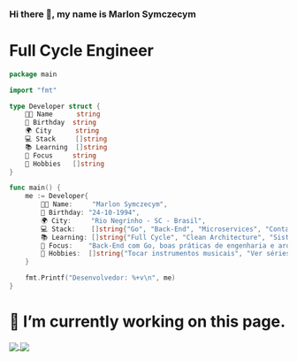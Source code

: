 ### Hi there 👋, my name is **Marlon Symczecym**

# **Full Cycle Engineer**

```go
package main

import "fmt"

type Developer struct {
	🧑‍💻 Name      string
	🎂 Birthday  string
	🌍 City      string
	💻 Stack     []string
	📚 Learning  []string
	🎯 Focus     string
	🎸 Hobbies   []string
}

func main() {
	me := Developer{
		🧑‍💻 Name:     "Marlon Symczecym",
		🎂 Birthday: "24-10-1994",
		🌍 City:     "Rio Negrinho - SC - Brasil",
		💻 Stack:    []string{"Go", "Back-End", "Microservices", "Containers", "CI/CD", "TDD"},
		📚 Learning: []string{"Full Cycle", "Clean Architecture", "Sistemas Distribuídos"},
		🎯 Focus:    "Back-End com Go, boas práticas de engenharia e arquitetura de software",
		🎸 Hobbies:  []string{"Tocar instrumentos musicais", "Ver séries de comédia", "Fotografia"},
	}

	fmt.Printf("Desenvolvedor: %+v\n", me)
}

```
# 🔭 I’m currently working on this page.

<p align="justify">
  <a href="https://github.com/anuraghazra/github-readme-stats">
  <img align="center" src="https://github-readme-stats.vercel.app/api?username=marlon-Symczecym&show_icons=true&count_private=true&theme=dracula&hide=issues" />
  </a>
    <a href="https://github.com/anuraghazra/github-readme-stats">
    <img align="center" src="https://github-readme-stats.vercel.app/api/top-langs/?username=marlon-Symczecym&layout=compact&theme=dracula" />
  </a>
</p>

#
